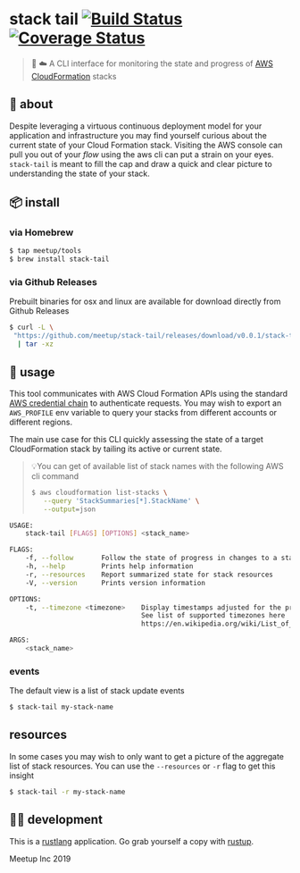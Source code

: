 # stack tail [![Build Status](https://travis-ci.com/meetup/stack-tail.svg?token=jtveWukBghqdyHppHDFu&branch=master)](https://travis-ci.com/meetup/stack-tail) [![Coverage Status](https://coveralls.io/repos/github/meetup/stack-tail/badge.svg)](https://coveralls.io/github/meetup/stack-tail)

> 🥞 ☁️ A CLI interface for monitoring the state and progress of [AWS CloudFormation](https://aws.amazon.com/cloudformation/) stacks

## 🤔 about

Despite leveraging a virtuous continuous deployment model for your application and infrastructure
you may find yourself curious about the current state of your Cloud Formation stack. Visiting 
the AWS console can pull you out of your _flow_ using the aws cli can put a strain on your eyes. 
`stack-tail` is meant to fill the cap and draw a quick and clear picture to understanding the state
of your stack.

## 📦 install

### via Homebrew

```sh
$ tap meetup/tools
$ brew install stack-tail
```

### via Github Releases

Prebuilt binaries for osx and linux are available for download directly from Github Releases

```sh
$ curl -L \
 "https://github.com/meetup/stack-tail/releases/download/v0.0.1/stack-tail-v0.0.1-$(uname -s)-$(uname -m).tar.gz" \
  | tar -xz
```

## 🤸 usage

This tool communicates with AWS Cloud Formation APIs using the standard [AWS credential chain](https://docs.aws.amazon.com/cli/latest/userguide/cli-chap-configure.html)
to authenticate requests. You may wish to export an `AWS_PROFILE` env variable to query your stacks from different accounts or different regions.

The main use case for this CLI quickly assessing the state of a target CloudFormation stack by tailing its active or current state.

> 💡You can get of available list of stack names with the following AWS cli command
> ```sh
> $ aws cloudformation list-stacks \
>    --query 'StackSummaries[*].StackName' \
>    --output=json
> ```

```sh
USAGE:
    stack-tail [FLAGS] [OPTIONS] <stack_name>

FLAGS:
    -f, --follow       Follow the state of progress in changes to a stack until stack completion or failure
    -h, --help         Prints help information
    -r, --resources    Report summarized state for stack resources
    -V, --version      Prints version information

OPTIONS:
    -t, --timezone <timezone>    Display timestamps adjusted for the provided timezone.
                                 See list of supported timezones here
                                 https://en.wikipedia.org/wiki/List_of_tz_database_time_zones#List

ARGS:
    <stack_name>
```

### events

The default view is a list of stack update events

```sh
$ stack-tail my-stack-name
```

## resources

In some cases you may wish to only want to get a picture of the aggregate list of stack resources.
You can use the `--resources` or `-r` flag to get this insight

```sh
$ stack-tail -r my-stack-name
```


## 👩‍🏭 development

This is a [rustlang](https://www.rust-lang.org/en-US/) application.
Go grab yourself a copy with [rustup](https://rustup.rs/).

Meetup Inc 2019

